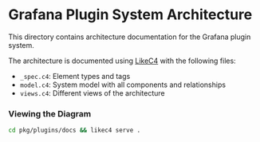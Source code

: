 # Grafana Plugin System Architecture

This directory contains architecture documentation for the Grafana plugin system.

The architecture is documented using [LikeC4](https://likec4.dev/) with the following files:
- `_spec.c4`: Element types and tags
- `model.c4`: System model with all components and relationships
- `views.c4`: Different views of the architecture

### Viewing the Diagram

```bash
cd pkg/plugins/docs && likec4 serve .
```
